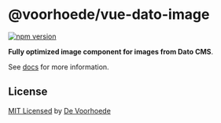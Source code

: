 # @voorhoede/vue-dato-image

[![npm version](https://img.shields.io/npm/v/@voorhoede/vue-dato-image)](https://www.npmjs.com/package/@voorhoede/vue-dato-image)

**Fully optimized image component for images from Dato CMS**.

See [docs](https://vue-dato-image.netlify.com) for more information.

## License

[MIT Licensed](license) by [De Voorhoede](https://www.voorhoede.nl)
